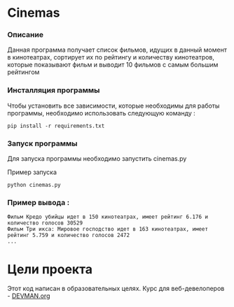 # Cinemas

### Описание
Данная программа получает список фильмов, идущих в данный момент в кинотеатрах,
сортирует их по рейтингу и количеству кинотеатров, которые показывают фильм и
выводит 10 фильмов с самым большим рейтингом

### Инсталляция программы

Чтобы установить все зависимости, которые необходимы для работы программы,
необходимо использовать следующую команду :

```
pip install -r requirements.txt
```


### Запуск программы

Для запуска программы необходимо запустить cinemas.py

Пример запуска

```
python cinemas.py
```

### Пример вывода :

```
Фильм Кредо убийцы идет в 150 кинотеатрах, имеет рейтинг 6.176 и количество голосов 30529
Фильм Три икса: Мировое господство идет в 163 кинотеатрах, имеет рейтинг 5.759 и количество голосов 2472
...
```

# Цели проекта

Этот код написан в образовательных целях. Курс для веб-девелоперов - [DEVMAN.org](https://devman.org)
